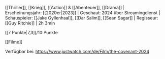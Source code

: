 
[[Thriller]], [[Krieg]], [[Action]] & [[Abenteuer]], [[Drama]] | Erscheinungsjahr: [[2020er|2023]] | Geschaut: 2024 über Streamingdienst | Schauspieler: [[Jake Gyllenhaal]], [[Dar Salim]], [[Sean Sagar]] | Regisseur: [[Guy Ritchie]] | 2h 3min

[[7 Punkte|7,3]]/10 Punkte


[[Filme]]

Verfügbar bei: https://www.justwatch.com/de/Film/the-covenant-2024
